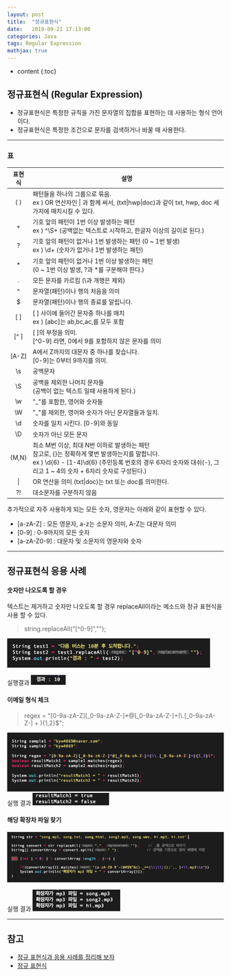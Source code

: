 ```yaml
---
layout: post
title:  "정규표현식"
date:   2019-09-21 17:13:00
categories: Java
tags: Regular Expression
mathjax: true
---
```


* content
{:toc}

## 정규표현식 (Regular Expression)
- 정규표현식은 특정한 규칙을 가진 문자열의 집합을 표현하는 데 사용하는 형식 언어이다.
- 정규표현식은 특정한 조건으로 문자를 검색하거나 바꿀 때 사용한다.  
  





---
### 표
|표현식|설명|
|:-----------------:|--------------------------------------------------------|
|( )|패턴들을 하나의 그룹으로 묶음. <br> ex ) OR 연산자인 \| 과 함께 써서, (txt\|hwp\|doc)과 같이 txt, hwp, doc 세가지에 매치시킬 수 있다.
|+|기호 앞의 패턴이 1번 이상 발생하는 패턴 <br> ex ) ^\S+ (공백없는 텍스트로 시작하고, 한글자 이상의 길이로 된다.)
|?|기호 앞의 패턴이 없거나 1번 발생하는 패턴 (0 ~ 1번 발생) <br> ex ) \d+ (숫자가 없거나 1번 발생하는 패턴)|
|*|기호 앞의 패턴이 없거나 1번 이상 발생하는 패턴 <br> (0 ~ 1번 이상 발생, ?과 *를 구분해야 한다.)|
|.|모든 문자를 카르킴 (\과 개행은 제외)
|^|문자열(패턴)이나 행의 처음을 의미|
|$|문자열(패턴)이나 행의 종료를 알립니다.
|[ ]|[ ] 사이에 들어간 문자중 하나를 매치 <br> ex ) [abc]는 ab,bc,ac,를 모두 포함|
|[^ ]|[ ]의 부정을 의미. <br> [^0-9] 라면, 0에서 9를 포함하지 않은 문자를 의미|
|[A-Z]|A에서 Z까지의 대문자 중 하나를 찾습니다. <br> [0-9]는 0부터 9까지를 의미.
|\s|공백문자|
|\S|공백을 제외한 나머지 문자들 <br> (공백이 없는 텍스트 일때 사용하게 된다.)|
|\w|"_"를 포함한, 영어와 숫자들|
|\W|"_"를 제외한, 영어와 숫자가 아닌 문자열들과 일치.|
|\d|숫자를 일치 시킨다. [0-9]와 동일|
|\D|숫자가 아닌 모든 문자|
|{M,N}|최소 M번 이상, 최대 N번 이하로 발생하는 패턴 <br> 참고로, {}는 정확하게 몇번 발생하는지를 말합니다. <br> ex ) \d{6} \- [1-4]\d{6} (주민등록 번호의 경우 6자리 숫자와 대쉬(-), 그리고 1 ~ 4의 숫자 + 6자리 숫자로 구성된다.)|
|\||OR 연산을 의미 (txt\|doc)는 txt 또는 doc를 의미한다.|
|?!|대소문자를 구분하지 않음|

추가적으로 자주 사용하게 되는 모든 숫자, 영문자는 아래와 같이 표현할 수 있다.
- [a-zA-Z] : 모든 영문자, a-z는 소문자 의미, A-Z는 대문자 의미
- [0-9] : 0-9까지의 모든 숫자
- [a-zA-Z0-9] : 대문자 및 소문자의 영문자와 숫자

---
## 정규표현식 응용 사례
#### 숫자만 나오도록 할 경우
텍스트는 제거하고 숫자만 나오도록 할 경우 replaceAll이라는 메소드와 정규 표현식을 사용 할 수 있다.
> string.replaceAll("[^0-9]","");

![trace](/img/regular1.png)

실행결과
![trace](/img/regular2.png)

#### 이메일 형식 체크
> regex = "[0-9a-zA-Z][_0-9a-zA-Z-]*@[_0-9a-zA-Z-]+(\\.[_0-9a-zA-Z-] + ){1,2}$";

![trace](/img/regular3.png)
실행 결과
![trace](/img/regular4.png)

#### 해당 확장차 파일 찾기
![trace](/img/regular5.png)

실행 결과
![trace](/img/regular6.png)


---
## 참고  

* [정규 표현식과  응용 사례를 정리해 보자](https://developer88.tistory.com/89?category=219608)  
* [정규 표현식](https://developer88.tistory.com/89?category=219608)  
